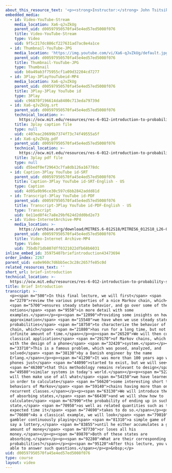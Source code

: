```yaml
---
about_this_resource_text: '<p><strong>Instructor:</strong> John Tsitsiklis</p>'
embedded_media:
  - id: Video-YouTube-Stream
    media_location: Xa6-qJvZkUg
    parent_uid: d00597950570fa45e4ed57ed5008f076
    title: Video-YouTube-Stream
    type: Video
    uid: 9f5c217dc886cf227631ad7ac8e4a1ce
  - id: Thumbnail-YouTube-JPG
    media_location: 'https://img.youtube.com/vi/Xa6-qJvZkUg/default.jpg'
    parent_uid: d00597950570fa45e4ed57ed5008f076
    title: Thumbnail-YouTube-JPG
    type: Thumbnail
    uid: b0a49ab3f75955cf1a09d32204cd7277
  - id: 3Play-3PlayYouTubeid-MP4
    media_location: Xa6-qJvZkUg
    parent_uid: d00597950570fa45e4ed57ed5008f076
    title: 3Play-3Play YouTube id
    type: 3Play
    uid: c96870f196614da8400c713eda79739d
  - id: Xa6-qJvZkUg.srt
    parent_uid: d00597950570fa45e4ed57ed5008f076
    technical_location: >-
      https://ocw.mit.edu/resources/res-6-012-introduction-to-probability-spring-2018/part-iii-random-processes/brief-introduction/Xa6-qJvZkUg.srt
    title: 3play caption file
    type: null
    uid: c407eac20699b7374f73c74f49555a5f
  - id: Xa6-qJvZkUg.pdf
    parent_uid: d00597950570fa45e4ed57ed5008f076
    technical_location: >-
      https://ocw.mit.edu/resources/res-6-012-introduction-to-probability-spring-2018/part-iii-random-processes/brief-introduction/Xa6-qJvZkUg.pdf
    title: 3play pdf file
    type: null
    uid: d5bedf0ef29643c7fa8db126a16778dc
  - id: Caption-3Play YouTube id-SRT
    parent_uid: d00597950570fa45e4ed57ed5008f076
    title: Caption-3Play YouTube id-SRT-English - US
    type: Caption
    uid: 4d05a9b96ce30c597c6bb2842addd81d
  - id: Transcript-3Play YouTube id-PDF
    parent_uid: d00597950570fa45e4ed57ed5008f076
    title: Transcript-3Play YouTube id-PDF-English - US
    type: Transcript
    uid: 6e11ed8f4c7a8e29bf624d2dd0bd2e73
  - id: Video-InternetArchive-MP4
    media_location: >-
      https://archive.org/download/MITRES.6-012S18/MITRES6_012S18_L26-01_300k.mp4
    parent_uid: d00597950570fa45e4ed57ed5008f076
    title: Video-Internet Archive-MP4
    type: Video
    uid: 75bdb71db807dff0321022dfb68b6031
inline_embed_id: 35975407briefintroduction43473694
order_index: 2267
parent_uid: ea0e960c7d6bb5ec3c28c2657fe85c0d
related_resources_text: ''
short_url: brief-introduction
technical_location: >-
  https://ocw.mit.edu/resources/res-6-012-introduction-to-probability-spring-2018/part-iii-random-processes/brief-introduction
title: Brief Introduction
transcript: >-
  <p><span m="500">In this final lecture, we will first</span> <span
  m="2270">review the various properties of a nice Markov chain, which</span>
  <span m="5700">ensures steady state behavior, and go over some of the
  notions</span> <span m="9550">in more detail with some
  examples.</span></p><p><span m="12090">Providing some insights on how good an
  approximation</span> <span m="15540">we have when we use steady state
  probabilities</span> <span m="18750">to characterize the behavior of a Markov
  chain, which</span> <span m="21880">has run for a long time, but not an
  infinite amount of time.</span></p><p><span m="26520">We will then consider a
  classical application</span> <span m="29170">of Markov chains, which has to do
  with the design of a phone</span> <span m="32420">system.</span></p><p><span
  m="33710">This is a famous problem, which was posed, analyzed, and
  solved</span> <span m="38130">by a Danish engineer by the name
  Erlang.</span></p><p><span m="41290">It was more than 100 years ago when
  phones just</span> <span m="44090">started to exist, but we will see</span>
  <span m="46300">that this methodology remains relevant to design</span> <span
  m="49580">similar systems in today's world.</span></p><p><span m="52220">We
  will then make use of all what</span> <span m="54150">we have learned so far
  in order to calculate</span> <span m="56620">some interesting short term
  behaviors of Markov</span> <span m="59140">chains having more than one
  recurrent classes.</span></p><p><span m="63130">We will introduce the notion
  of absorbing states,</span> <span m="66430">and we will show how to
  calculate</span> <span m="67990">the probability of ending up in such a
  state,</span> <span m="70950">as well as related quantities such as the
  expected time it</span> <span m="74690">takes to do so.</span></p><p><span
  m="76600">As a classical example, we will look</span> <span m="79010">at the
  gambler continuously playing</span> <span m="81310">a simple game of chance,
  say a lottery,</span> <span m="83855">until he either accumulates a given
  amount of money</span> <span m="87730">or loses all his
  money.</span></p><p><span m="89870">Both of these states are
  absorbing.</span></p><p><span m="92280">What are their corresponding
  probabilities?</span></p><p><span m="95120">After this lecture, you will be
  able to answer such questions.</span></p><p>&nbsp;</p>
uid: d00597950570fa45e4ed57ed5008f076
type: course
layout: video
---
```

